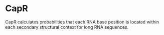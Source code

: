 # CapR
CapR calculates probabilities that each RNA base position is located within each secondary structural context for long RNA sequences.
